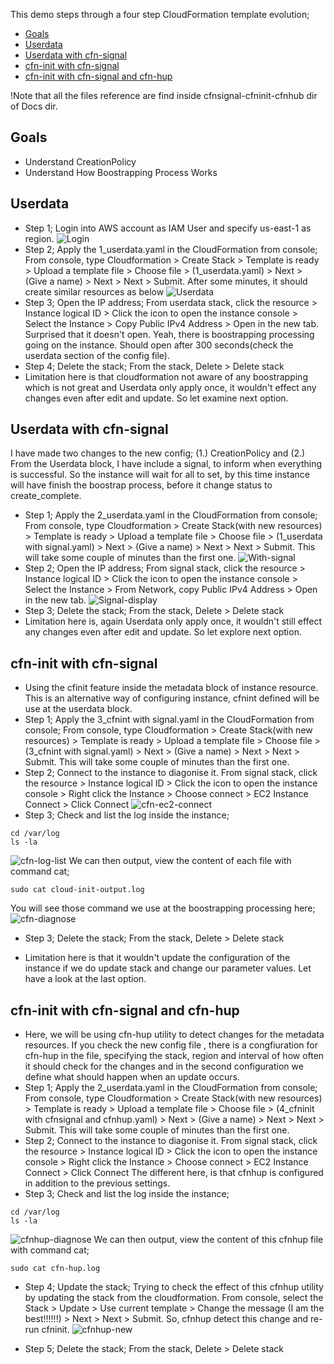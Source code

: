 This demo steps through a four step CloudFormation template evolution;
* [Goals](#goals)
* [Userdata](#userdata)
* [Userdata with cfn-signal](#userdata-with-cfn-signal)
* [cfn-init with cfn-signal](#cfn-init-with-cfn-signal)
* [cfn-init with cfn-signal and cfn-hup](#cfn-init-with-cfn-signal-and-cfn-hup)

!Note that all the files reference are find inside cfnsignal-cfninit-cfnhub dir of Docs dir.

## Goals
- Understand CreationPolicy
- Understand How Boostrapping Process Works

## Userdata
- Step 1; Login into AWS account as IAM User and specify us-east-1 as region.
![Login](Docs/assets/login.png)
- Step 2; Apply the 1_userdata.yaml in the CloudFormation from console;
From console, type Cloudformation > Create Stack > Template is ready > Upload a template file > Choose file > (1_userdata.yaml) > Next > (Give a name) > Next > Next > Submit. After some minutes, it should create similar resources as below
![Userdata](Docs/assets/usrdata.png)
- Step 3; Open the IP address;
From userdata stack, click the resource > Instance logical ID > Click the icon to open the instance console > Select the Instance > Copy Public IPv4 Address > Open in the new tab. 
Surprised that it doesn't open. Yeah, there is boostrapping processing going on the instance. Should open after 300 seconds(check the userdata section of the config file).
- Step 4; Delete the stack;
From the stack, Delete > Delete stack
- Limitation here is that cloudformation not aware of any boostrapping which is not great and Userdata only apply once, it wouldn't effect any changes even after edit and update. So let examine next option.

## Userdata with cfn-signal
I have made two changes to the new config; (1.) CreationPolicy and (2.) From the Userdata block, I have include a signal, to inform when everything is successful. So the instance will wait for all to set, by this time instance will have finish the boostrap process, before it change status to create_complete.
- Step 1; Apply the 2_userdata.yaml in the CloudFormation from console;
From console, type Cloudformation > Create Stack(with new resources) > Template is ready > Upload a template file > Choose file > (1_userdata with signal.yaml) > Next > (Give a name) > Next > Next > Submit.
This will take some couple of minutes than the first one.
![With-signal](Docs/assets/with-signal.png)
- Step 2; Open the IP address;
From signal stack, click the resource > Instance logical ID > Click the icon to open the instance console > Select the Instance > From Network, copy Public IPv4 Address > Open in the new tab.
![Signal-display](Docs/assets/signal-display.png)
- Step 3; Delete the stack;
From the stack, Delete > Delete stack
- Limitation here is, again Userdata only apply once, it wouldn't still effect any changes even after edit and update. So let explore next option.

## cfn-init with cfn-signal
- Using the cfinit feature inside the metadata block of instance resource. This is an alternative way of configuring instance, cfnint defined will be use at the userdata block.
- Step 1; Apply the 3_cfnint with signal.yaml in the CloudFormation from console;
From console, type Cloudformation > Create Stack(with new resources) > Template is ready > Upload a template file > Choose file > (3_cfnint with signal.yaml) > Next > (Give a name) > Next > Next > Submit.
This will take some couple of minutes than the first one.
- Step 2; Connect to the instance to diagonise it.
From signal stack, click the resource > Instance logical ID > Click the icon to open the instance console > Right click the Instance > Choose connect > EC2 Instance Connect > Click Connect
![cfn-ec2-connect](Docs/assets/cfn-ec2-connect.png)
- Step 3; Check and list the log inside the instance;
```
cd /var/log
ls -la
```
![cfn-log-list](Docs/assets/cfn-log-list.png)
We can then output, view the content of each file with command cat;
```
sudo cat cloud-init-output.log
```
You will see those command we use at the boostrapping processing here;
![cfn-diagnose](Docs/assets/cfn-diagnose.png)
- Step 3; Delete the stack;
From the stack, Delete > Delete stack

- Limitation here is that it wouldn't update the configuration of the instance if we do update stack and change our parameter values. Let have a look at the last option.

## cfn-init with cfn-signal and cfn-hup
- Here, we will be using cfn-hup utility to detect changes for the metadata resources. If you check the new config file , there is a congfiuration for cfn-hup in the file, specifying the stack, region and interval of how often it should check for the changes and in the second configuration we define what should happen when an update occurs.
- Step 1; Apply the 2_userdata.yaml in the CloudFormation from console;
From console, type Cloudformation > Create Stack(with new resources) > Template is ready > Upload a template file > Choose file > (4_cfninit with cfnsignal and cfnhup.yaml) > Next > (Give a name) > Next > Next > Submit.
This will take some couple of minutes than the first one.
- Step 2; Connect to the instance to diagonise it.
From signal stack, click the resource > Instance logical ID > Click the icon to open the instance console > Right click the Instance > Choose connect > EC2 Instance Connect > Click Connect
The different here, is that cfnhup is configured in addition to the previous settings.
- Step 3; Check and list the log inside the instance;
```
cd /var/log
ls -la
```
![cfnhup-diagnose](Docs/assets/cfnhup-diagnose.png)
We can then output, view the content of this cfnhup file with command cat;
```
sudo cat cfn-hup.log
```
- Step 4; Update the stack; Trying to check the effect of this cfnhup utility by updating the stack from the cloudformation.
From console, select the Stack > Update > Use current template > Change the message (I am the best!!!!!!) > Next > Next > Submit.
So, cfnhup detect this change and re-run cfninit.
![cfnhup-new](Docs/assets/cfnhup-new.png)

- Step 5; Delete the stack;
From the stack, Delete > Delete stack